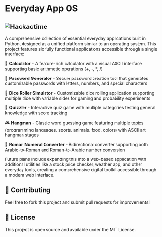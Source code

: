 # Everyday App OS

## ![Hackactime](https://hackatime-badge.hackclub.com/U05D9BJD4UC/Simple-Project)



A comprehensive collection of essential everyday applications built in Python, designed as a unified platform similar to an operating system. This project features six fully functional applications accessible through a single interface:

🧮 **Calculator** - A feature-rich calculator with a visual ASCII interface supporting basic arithmetic operations (+, -, *, /)

🔐 **Password Generator** - Secure password creation tool that generates customizable passwords with letters, numbers, and special characters

🎲 **Dice Roller Simulator** - Customizable dice rolling application supporting multiple dice with variable sides for gaming and probability experiments

🧠 **Quizzler** - Interactive quiz game with multiple categories testing general knowledge with score tracking

🎮 **Hangman** - Classic word guessing game featuring multiple topics (programming languages, sports, animals, food, colors) with ASCII art hangman stages

🧮 **Roman Numeral Converter** - Bidirectional converter supporting both Arabic-to-Roman and Roman-to-Arabic number conversion

Future plans include expanding this into a web-based application with additional utilities like a stock price checker, weather app, and other everyday tools, creating a comprehensive digital toolkit accessible through a modern web interface.


## 🤝 Contributing

Feel free to fork this project and submit pull requests for improvements!

## 📄 License

This project is open source and available under the MIT License.
